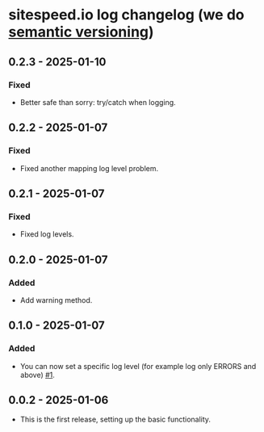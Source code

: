# sitespeed.io log changelog (we do [semantic versioning](https://semver.org))

## 0.2.3 - 2025-01-10
### Fixed
* Better safe than sorry: try/catch when logging.

## 0.2.2 - 2025-01-07
### Fixed
* Fixed another mapping log level problem.

## 0.2.1 - 2025-01-07
### Fixed
* Fixed log levels.

## 0.2.0 - 2025-01-07
### Added
* Add warning method.

## 0.1.0 - 2025-01-07
### Added
* You can now set a specific log level (for example log only ERRORS and above) [#1](https://github.com/sitespeedio/log/pull/1).

## 0.0.2 - 2025-01-06
* This is the first release, setting up the basic functionality.